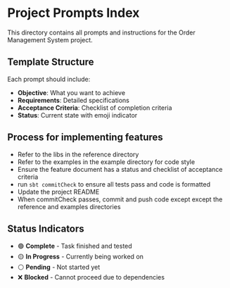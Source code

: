 # Project Prompts Index

This directory contains all prompts and instructions for the Order Management System project.

## Template Structure

Each prompt should include:
- **Objective**: What you want to achieve
- **Requirements**: Detailed specifications
- **Acceptance Criteria**: Checklist of completion criteria
- **Status**: Current state with emoji indicator

## Process for implementing features

- Refer to the libs in the reference directory
- Refer to the examples in the example directory for code style
- Ensure the feature document has a status and checklist of acceptance criteria
- run `sbt commitCheck` to ensure all tests pass and code is formatted
- Update the project README
- When commitCheck passes, commit and push code except except the reference and examples directories

## Status Indicators

- 🟢 **Complete** - Task finished and tested
- 🟡 **In Progress** - Currently being worked on
- ⚪ **Pending** - Not started yet
- ❌ **Blocked** - Cannot proceed due to dependencies
